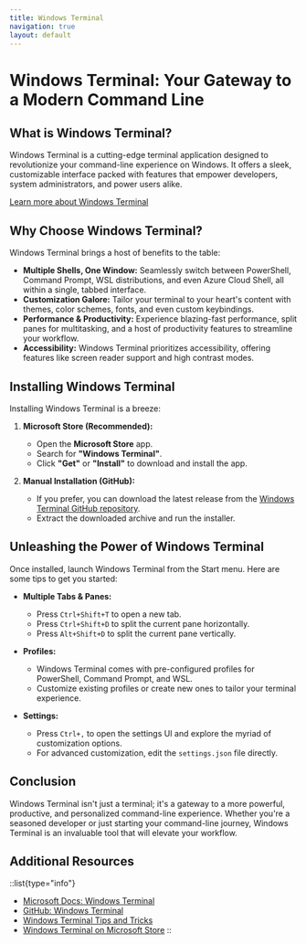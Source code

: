 ```yaml
---
title: Windows Terminal
navigation: true
layout: default
---
```


# Windows Terminal: Your Gateway to a Modern Command Line

## What is Windows Terminal?

Windows Terminal is a cutting-edge terminal application designed to revolutionize your command-line experience on Windows. It offers a sleek, customizable interface packed with features that empower developers, system administrators, and power users alike.

[Learn more about Windows Terminal](https://github.com/microsoft/terminal)

## Why Choose Windows Terminal?

Windows Terminal brings a host of benefits to the table:

* **Multiple Shells, One Window:**  Seamlessly switch between PowerShell, Command Prompt, WSL distributions, and even Azure Cloud Shell, all within a single, tabbed interface. 
* **Customization Galore:** Tailor your terminal to your heart's content with themes, color schemes, fonts, and even custom keybindings.
* **Performance & Productivity:** Experience blazing-fast performance, split panes for multitasking, and a host of productivity features to streamline your workflow.
* **Accessibility:** Windows Terminal prioritizes accessibility, offering features like screen reader support and high contrast modes.

## Installing Windows Terminal

Installing Windows Terminal is a breeze:

1. **Microsoft Store (Recommended):**
    * Open the **Microsoft Store** app.
    * Search for **"Windows Terminal"**.
    * Click **"Get"** or **"Install"** to download and install the app.

2. **Manual Installation (GitHub):**
    * If you prefer, you can download the latest release from the [Windows Terminal GitHub repository](https://github.com/microsoft/terminal).
    * Extract the downloaded archive and run the installer.

## Unleashing the Power of Windows Terminal

Once installed, launch Windows Terminal from the Start menu. Here are some tips to get you started:

* **Multiple Tabs & Panes:**
    * Press `Ctrl+Shift+T` to open a new tab.
    * Press `Ctrl+Shift+D` to split the current pane horizontally.
    * Press `Alt+Shift+D` to split the current pane vertically.

* **Profiles:**
    * Windows Terminal comes with pre-configured profiles for PowerShell, Command Prompt, and WSL.
    * Customize existing profiles or create new ones to tailor your terminal experience.

* **Settings:**
    * Press `Ctrl+,` to open the settings UI and explore the myriad of customization options.
    * For advanced customization, edit the `settings.json` file directly.

## Conclusion

Windows Terminal isn't just a terminal; it's a gateway to a more powerful, productive, and personalized command-line experience. Whether you're a seasoned developer or just starting your command-line journey, Windows Terminal is an invaluable tool that will elevate your workflow.


## Additional Resources

::list{type="info"}
* [Microsoft Docs: Windows Terminal](https://docs.microsoft.com/en-us/windows/terminal/)
* [GitHub: Windows Terminal](https://github.com/microsoft/terminal)
* [Windows Terminal Tips and Tricks](https://devblogs.microsoft.com/commandline/windows-terminal-tips-and-tricks/)
* [Windows Terminal on Microsoft Store](https://www.microsoft.com/en-us/p/windows-terminal/9n0dx20hk701)
::
